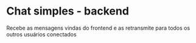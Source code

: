 # Chat simples - backend

Recebe as mensagens vindas do frontend e as retransmite para todos os outros usuários conectados